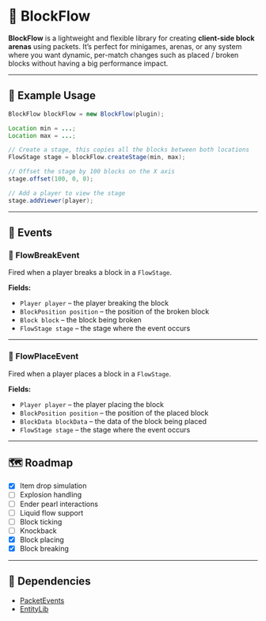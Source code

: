 # 🧱 BlockFlow

**BlockFlow** is a lightweight and flexible library for creating **client-side block arenas** using packets. It’s perfect for minigames, arenas, or any system where you want dynamic, per-match changes such as placed / broken blocks without having a big performance impact.

---

## 🚀 Example Usage

```java
BlockFlow blockFlow = new BlockFlow(plugin);

Location min = ...;
Location max = ...;

// Create a stage, this copies all the blocks between both locations
FlowStage stage = blockFlow.createStage(min, max);

// Offset the stage by 100 blocks on the X axis
stage.offset(100, 0, 0);

// Add a player to view the stage
stage.addViewer(player);
```

---

## 📢 Events

### 🔨 FlowBreakEvent

Fired when a player breaks a block in a `FlowStage`.

**Fields:**
- `Player player` – the player breaking the block
- `BlockPosition position` – the position of the broken block
- `Block block` – the block being broken
- `FlowStage stage` – the stage where the event occurs

---

### 🧱 FlowPlaceEvent

Fired when a player places a block in a `FlowStage`.

**Fields:**
- `Player player` – the player placing the block
- `BlockPosition position` – the position of the placed block
- `BlockData blockData` – the data of the block being placed
- `FlowStage stage` – the stage where the event occurs

---

## 🗺️ Roadmap

- [x] Item drop simulation
- [ ] Explosion handling
- [ ] Ender pearl interactions
- [ ] Liquid flow support
- [ ] Block ticking
- [ ] Knockback
- [x] Block placing
- [x] Block breaking

---

## 📄 Dependencies
- [PacketEvents](https://github.com/retrooper/packetevents)
- [EntityLib](https://github.com/Tofaa2/EntityLib)

